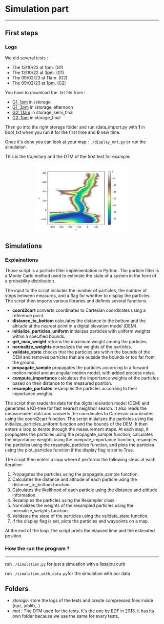 # Simulation part
***
## First steps
### Logs
We did several tests :
  * The 13/10/22 at 1pm. (G1)
  * The 13/10/22 at 3pm. (G1)
  * The 09/02/23 at 11am. (G2)
  * The 09/02/23 at 1pm. (G2)

You have to download the .txt file from :
  * [G1: 1pm](https://mega.nz/folder/LddXFIjJ#8aNVKljeaiCF3S-_OeuZqg) in /storage
  * [G1: 3pm](https://mega.nz/folder/6JMSFIoS#Je4uvVFECIoUeqyPqkgzfQ) in /storage_afternoon
  * [G2: 11am](https://mega.nz/folder/fFsSGLoT#b_4goBnMMQjKI6HvGNJZ5w) in storage_semi_final
  * [G2: 1pm](https://mega.nz/folder/HMVAVaib#aon7IKUUBNBkaCgNgTzOxg) in storage_final


Then go into the right storage folder and run /data_import.py with **1** in bool_txt when you run it for the first time and **0** new time.

Once it's done you can look at your map : `./display_mnt.py` or run the simulation.

This is the trajectory and the DTM of the first test for example:

<div style="text-align:center">
<p align="center">
<img src="https://github.com/augustinmorge/Guerledan_recalage/blob/main/Simulation/storage/MNT_G1.png" width="300" title="DVL : Pathfinder">
</p>
</div>


## Simulations

### Explainations

Those script is a particle filter implementation in Python. The particle filter is a Monte Carlo method used to estimate the state of a system in the form of a probability distribution.

The input to the script includes the number of particles, the number of steps between measures, and a flag for whether to display the particles. The script then imports various libraries and defines several functions.

* **coord2cart** converts coordinates to Cartesian coordinates using a reference point.
* **distance_to_bottom** calculates the distance to the bottom and the altitude at the nearest point in a digital elevation model (DEM).
* **initialize_particles_uniform** initializes particles with uniform weights within a specified bounds.
* **get_max_weight** returns the maximum weight among the particles.
* **normalize_weights** normalizes the weights of the particles.
* **validate_state** checks that the particles are within the bounds of the DEM and removes particles that are outside the bounds or too far from the ground.
* **propagate_sample** propagates the particles according to a forward motion model and an angular motion model, with added process noise.
* **compute_importance** calculates the importance weights of the particles based on their distance to the measured position.
* **resample_particles** resamples the particles according to their importance weights.

The script then reads the data for the digital elevation model (DEM) and generates a KD-tree for fast nearest neighbor search. It also reads the measurement data and converts the coordinates to Cartesian coordinates using the coord2cart function.
The script initializes the particles using the initialize_particles_uniform function and the bounds of the DEM. It then enters a loop to iterate through the measurement steps. At each step, it propagates the particles using the propagate_sample function, calculates the importance weights using the compute_importance function, resamples the particles using the resample_particles function, and plots the particles using the plot_particles function if the display flag is set to True.

The script then enters a loop where it performs the following steps at each iteration:

1. Propagates the particles using the propagate_sample function.
2. Calculates the distance and altitude of each particle using the distance_to_bottom function.
3. Calculates the likelihood of each particle using the distance and altitude information.
4. Resamples the particles using the Resampler class.
5. Normalizes the weights of the resampled particles using the normalize_weights function.
6. Validates the state of the particles using the validate_state function.
7. If the display flag is set, plots the particles and waypoints on a map.

At the end of the loop, the script prints the elapsed time and the estimated position.

### How the run the program ?
***
run `./simulation.py` for just a simuation with a lissajou curb

run `./simulation_with_data.py`for the simulation with our data

## Folders
  * *storage*: store the logs of the tests and create compressed files inside (npz, joblib,..)
  * *mnt* : The DTM used for the tests. It's the one by EDF in 2013. It has its own folder because we use the same for every tests.
